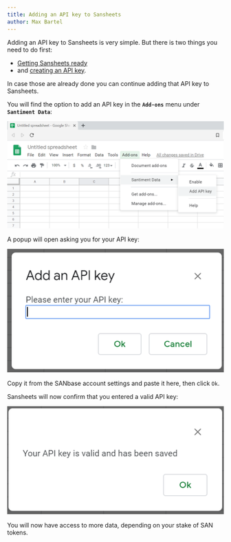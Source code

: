 ```yaml
---
title: Adding an API key to Sansheets
author: Max Bartel
---
```


Adding an API key to Sansheets is very simple. But there is two things
you need to do first:
- [Getting Sansheets ready](/sansheets/getting-started/setting-up/)
- and [creating an API key](https://sheets.santiment.net/account#api-keys).

In case those are
already done you can continue adding that API key to Sansheets.

You will find the option to add an API key in the **`Add-ons`** menu
under **`Santiment Data`**:

![](11_add_api_key.png)

A popup will open asking you for your API key:

![](12_add_api_key2.png)

Copy it from the SANbase account settings and paste it here, then click
`Ok`.

Sansheets will now confirm that you entered a valid API key:

![](13_add_api_key_confirmation.png)

You will now have access to more data, depending on your stake of SAN
tokens.
